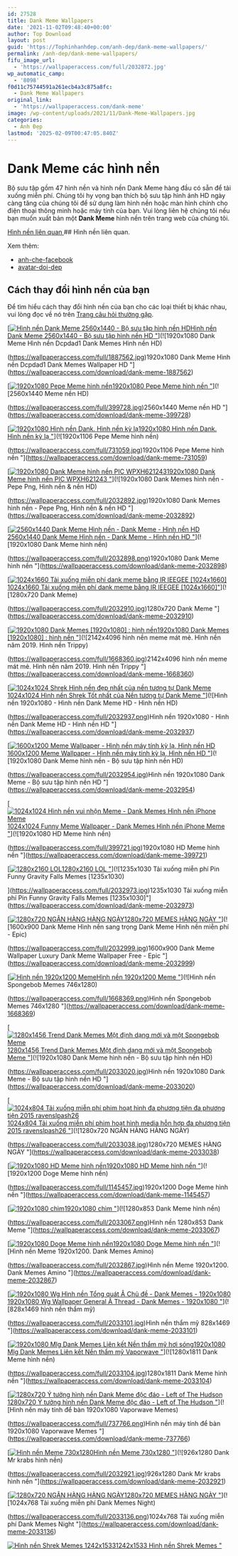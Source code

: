 ```yaml
---
id: 27528
title: Dank Meme Wallpapers
date: '2021-11-02T09:48:40+00:00'
author: Top Download
layout: post
guid: 'https://Tophinhanhdep.com/anh-dep/dank-meme-wallpapers/'
permalink: /anh-dep/dank-meme-wallpapers/
fifu_image_url:
  - 'https://wallpaperaccess.com/full/2032872.jpg'
wp_automatic_camp:
  - '8098'
f0d11c75744591a261ecb4a3c875a8fc:
  - Dank Meme Wallpapers
original_link:
  - 'https://wallpaperaccess.com/dank-meme'
image: /wp-content/uploads/2021/11/Dank-Meme-Wallpapers.jpg
categories:
  - Ảnh Đẹp
lastmod: '2025-02-09T00:47:05.840Z'
---
```

# Dank Meme các hình nền

Bộ sưu tập gồm 47 hình nền và hình nền Dank Meme hàng đầu có sẵn để tải xuống miễn phí. Chúng tôi hy vọng bạn thích bộ sưu tập hình ảnh HD ngày càng tăng của chúng tôi để sử dụng làm hình nền hoặc màn hình chính cho điện thoại thông minh hoặc máy tính của bạn. Vui lòng liên hệ chúng tôi nếu bạn muốn xuất bản một **Dank Meme** hình nền trên trang web của chúng tôi.

[Hình nền liên quan ](#related) ## Hình nền liên quan.

   
 Xem thêm:

   
- [anh-che-facebook](https://tophinhanhdep.com/anh-che/anh-che-facebook/)
- [avatar-doi-dep](https://tophinhanhdep.com/anh-avatar/avatar-doi-dep/)

## Cách thay đổi hình nền của bạn

Để tìm hiểu cách thay đổi hình nền của bạn cho các loại thiết bị khác nhau, vui lòng đọc về nó trên [Trang câu hỏi thường gặp](https://tophinhanhdep.com/faq/).

  
[[![Hình nền Dank Meme 2560x1440 - Bộ sưu tập hình nền HD](https://wallpaperaccess.com/full/2032872.jpg)Hình nền Dank Meme 2560x1440 - Bộ sưu tập hình nền HD "](https://wallpaperaccess.com/download/dank-meme-2032872)](![1920x1080 Dank Meme Hình nền Dcpdad1 Dank Memes Hình nền HD)

(https://wallpaperaccess.com/full/1887562.jpg)1920x1080 Dank Meme Hình nền Dcpdad1 Dank Memes Wallpaper HD "](https://wallpaperaccess.com/download/dank-meme-1887562)

[[![1920x1080 Pepe Meme hình nền](https://wallpaperaccess.com/full/731069.jpg)1920x1080 Pepe Meme hình nền "](https://wallpaperaccess.com/download/dank-meme-731069)](![2560x1440 Meme nền HD)

(https://wallpaperaccess.com/full/399728.jpg)2560x1440 Meme nền HD "](https://wallpaperaccess.com/download/dank-meme-399728)

[[![1920x1080 Hình nền Dank.  Hình nền kỳ lạ](https://wallpaperaccess.com/full/2032884.jpg)1920x1080 Hình nền Dank. Hình nền kỳ lạ "](https://wallpaperaccess.com/download/dank-meme-2032884)](![1920x1106 Pepe Meme hình nền)

(https://wallpaperaccess.com/full/731059.jpg)1920x1106 Pepe Meme hình nền "](https://wallpaperaccess.com/download/dank-meme-731059)

[[![1920x1080 Dank Meme hình nền PIC WPXH621243](https://wallpaperaccess.com/full/399803.jpg)1920x1080 Dank Meme hình nền PIC WPXH621243 "](https://wallpaperaccess.com/download/dank-meme-399803)](![1920x1080 Dank Memes hình nền - Pepe Png, Hình nền & nền HD)

(https://wallpaperaccess.com/full/2032892.jpg)1920x1080 Dank Memes hình nền - Pepe Png, Hình nền &amp; nền HD "](https://wallpaperaccess.com/download/dank-meme-2032892)

[[![2560x1440 Dank Meme Hình nền - Dank Meme - Hình nền HD](https://wallpaperaccess.com/full/2032896.jpg)2560x1440 Dank Meme Hình nền - Dank Meme - Hình nền HD "](https://wallpaperaccess.com/download/dank-meme-2032896)](![1920x1080 Dank Meme hình nền)

(https://wallpaperaccess.com/full/2032898.png)1920x1080 Dank Meme hình nền "](https://wallpaperaccess.com/download/dank-meme-2032898)

[[![1024x1660 Tải xuống miễn phí dank meme bằng IR IEEGEE [1024x1660]](https://wallpaperaccess.com/full/2032917.jpg)1024x1660 Tải xuống miễn phí dank meme bằng IR IEEGEE \[1024x1660\]"](https://wallpaperaccess.com/download/dank-meme-2032917)](![1280x720 Dank Meme)

(https://wallpaperaccess.com/full/2032910.jpg)1280x720 Dank Meme "](https://wallpaperaccess.com/download/dank-meme-2032910)

[[![1920x1080 Dank Memes [1920x1080] : hình nền](https://wallpaperaccess.com/full/2032885.jpg)1920x1080 Dank Memes \[1920x1080\] : hình nền "](https://wallpaperaccess.com/download/dank-meme-2032885)](![2142x4096 hình nền meme mát mẻ.  Hình nền năm 2019. Hình nền Trippy)

(https://wallpaperaccess.com/full/1668360.jpg)2142x4096 hình nền meme mát mẻ. Hình nền năm 2019. Hình nền Trippy "](https://wallpaperaccess.com/download/dank-meme-1668360)

[[![1024x1024 Shrek Hình nền đẹp nhất của nền tương tự Dank Meme](https://wallpaperaccess.com/full/1305826.jpg)1024x1024 Hình nền Shrek Tốt nhất của Nền tương tự Dank Meme "](https://wallpaperaccess.com/download/dank-meme-1305826)](![Hình nền 1920x1080 - Hình nền Dank Meme HD - Hình nền HD)

(https://wallpaperaccess.com/full/2032937.png)Hình nền 1920x1080 - Hình nền Dank Meme HD - Hình nền HD "](https://wallpaperaccess.com/download/dank-meme-2032937)

[[![1600x1200 Meme Wallpaper - Hình nền máy tính kỳ lạ, Hình nền HD](https://wallpaperaccess.com/full/2032950.jpg)1600x1200 Meme Wallpaper - Hình nền máy tính kỳ lạ, Hình nền HD "](https://wallpaperaccess.com/download/dank-meme-2032950)](![1920x1080 Dank Meme hình nền - Bộ sưu tập hình nền HD)

(https://wallpaperaccess.com/full/2032954.jpg)Hình nền 1920x1080 Dank Meme - Bộ sưu tập hình nền HD "](https://wallpaperaccess.com/download/dank-meme-2032954)

[[![1024x1024 Hình nền vui nhộn Meme - Dank Memes Hình nền iPhone Meme](https://wallpaperaccess.com/full/2032965.png)1024x1024 Funny Meme Wallpaper - Dank Memes Hình nền iPhone Meme "](https://wallpaperaccess.com/download/dank-meme-2032965)](![1920x1080 HD Meme hình nền)

(https://wallpaperaccess.com/full/399721.jpg)1920x1080 HD Meme hình nền "](https://wallpaperaccess.com/download/dank-meme-399721)

[[![1280x2160 LOL](https://wallpaperaccess.com/full/2032970.jpg)1280x2160 LOL "](https://wallpaperaccess.com/download/dank-meme-2032970)](![1235x1030 Tải xuống miễn phí Pin Funny Gravity Falls Memes [1235x1030)

](https://wallpaperaccess.com/full/2032973.jpg)1235x1030 Tải xuống miễn phí Pin Funny Gravity Falls Memes \[1235x1030\]"](https://wallpaperaccess.com/download/dank-meme-2032973)

[[![1280x720 NGÂN HÀNG HÀNG NGÀY](https://wallpaperaccess.com/full/2032995.jpg)1280x720 MEMES HÀNG NGÀY "](https://wallpaperaccess.com/download/dank-meme-2032995)](![1600x900 Dank Meme Hình nền sang trọng Dank Meme Hình nền miễn phí - Epic)

(https://wallpaperaccess.com/full/2032999.jpg)1600x900 Dank Meme Wallpaper Luxury Dank Meme Wallpaper Free - Epic "](https://wallpaperaccess.com/download/dank-meme-2032999)

[[![Hình nền 1920x1200 Meme](https://wallpaperaccess.com/full/2033016.jpg)Hình nền 1920x1200 Meme "](https://wallpaperaccess.com/download/dank-meme-2033016)](![Hình nền Spongebob Memes 746x1280)

(https://wallpaperaccess.com/full/1668369.png)Hình nền Spongebob Memes 746x1280 "](https://wallpaperaccess.com/download/dank-meme-1668369)

[[![1280x1456 Trend Dank Memes Một định dạng mới và một Spongebob Meme](https://wallpaperaccess.com/full/1668476.jpg)1280x1456 Trend Dank Memes Một định dạng mới và một Spongebob Meme "](https://wallpaperaccess.com/download/dank-meme-1668476)](![1920x1080 Dank Meme hình nền - Bộ sưu tập hình nền HD)

(https://wallpaperaccess.com/full/2033020.jpg)Hình nền 1920x1080 Dank Meme - Bộ sưu tập hình nền HD "](https://wallpaperaccess.com/download/dank-meme-2033020)

[[![1024x804 Tải xuống miễn phí phim hoạt hình đa phương tiện đa phương tiện 2015 ravenslpash26](https://wallpaperaccess.com/full/2033035.png)1024x804 Tải xuống miễn phí phim hoạt hình media hỗn hợp đa phương tiện 2015 ravenslpash26 "](https://wallpaperaccess.com/download/dank-meme-2033035)](![1280x720 NGÂN HÀNG HÀNG NGÀY)

(https://wallpaperaccess.com/full/2033038.jpg)1280x720 MEMES HÀNG NGÀY "](https://wallpaperaccess.com/download/dank-meme-2033038)

[[![1920x1080 HD Meme hình nền](https://wallpaperaccess.com/full/2033047.jpg)1920x1080 HD Meme hình nền "](https://wallpaperaccess.com/download/dank-meme-2033047)](![1920x1200 Doge Meme hình nền)

(https://wallpaperaccess.com/full/1145457.jpg)1920x1200 Doge Meme hình nền "](https://wallpaperaccess.com/download/dank-meme-1145457)

[[![1920x1080 chìm](https://wallpaperaccess.com/full/2033061.jpg)1920x1080 chìm "](https://wallpaperaccess.com/download/dank-meme-2033061)](![1280x853 Dank Meme hình nền)

(https://wallpaperaccess.com/full/2033067.png)Hình nền 1280x853 Dank Meme "](https://wallpaperaccess.com/download/dank-meme-2033067)

[[![1920x1080 Doge Meme hình nền](https://wallpaperaccess.com/full/2033073.jpg)1920x1080 Doge Meme hình nền "](https://wallpaperaccess.com/download/dank-meme-2033073)](![Hình nền Meme 1920x1200.  Dank Memes Amino)

(https://wallpaperaccess.com/full/2032867.jpg)Hình nền Meme 1920x1200. Dank Memes Amino "](https://wallpaperaccess.com/download/dank-meme-2032867)

[[![1920x1080 Wg Hình nền Tổng quát Â Chủ đề - Dank Memes - 1920x1080](https://wallpaperaccess.com/full/2033087.jpg)1920x1080 Wg Wallpaper General Â Thread - Dank Memes - 1920x1080 "](https://wallpaperaccess.com/download/dank-meme-2033087)](![828x1469 hình nền thẩm mỹ)

(https://wallpaperaccess.com/full/2033101.jpg)Hình nền thẩm mỹ 828x1469 "](https://wallpaperaccess.com/download/dank-meme-2033101)

[[![1920x1080 Mlg Dank Memes Liên kết Nền thẩm mỹ hơi sóng](https://wallpaperaccess.com/full/2032949.jpg)1920x1080 Mlg Dank Memes Liên kết Nền thẩm mỹ Vaporwave "](https://wallpaperaccess.com/download/dank-meme-2032949)](![1280x1811 Dank Meme hình nền)

(https://wallpaperaccess.com/full/2033104.jpg)1280x1811 Dank Meme hình nền "](https://wallpaperaccess.com/download/dank-meme-2033104)

[[![1280x720 Ý tưởng hình nền Dank Meme độc ​​đáo - Left of The Hudson](https://wallpaperaccess.com/full/2033112.jpg)1280x720 Ý tưởng hình nền Dank Meme độc ​​đáo - Left of The Hudson "](https://wallpaperaccess.com/download/dank-meme-2033112)](![Hình nền máy tính để bàn 1920x1080 Vaporwave Memes)

(https://wallpaperaccess.com/full/737766.png)Hình nền máy tính để bàn 1920x1080 Vaporwave Memes "](https://wallpaperaccess.com/download/dank-meme-737766)

[[![Hình nền Meme 730x1280](https://wallpaperaccess.com/full/2033126.jpg)Hình nền Meme 730x1280 "](https://wallpaperaccess.com/download/dank-meme-2033126)](![926x1280 Dank Mr krabs hình nền)

(https://wallpaperaccess.com/full/2032921.jpg)926x1280 Dank Mr krabs hình nền "](https://wallpaperaccess.com/download/dank-meme-2032921)

[[![1280x720 NGÂN HÀNG HÀNG NGÀY](https://wallpaperaccess.com/full/2033133.jpg)1280x720 MEMES HÀNG NGÀY "](https://wallpaperaccess.com/download/dank-meme-2033133)](![1024x768 Tải xuống miễn phí Dank Memes Night)

(https://wallpaperaccess.com/full/2033136.png)1024x768 Tải xuống miễn phí Dank Memes Night "](https://wallpaperaccess.com/download/dank-meme-2033136)

[![Hình nền Shrek Memes 1242x1533](https://wallpaperaccess.com/full/2033017.jpg)1242x1533 Hình nền Shrek Memes "](https://wallpaperaccess.com/download/dank-meme-2033017)
